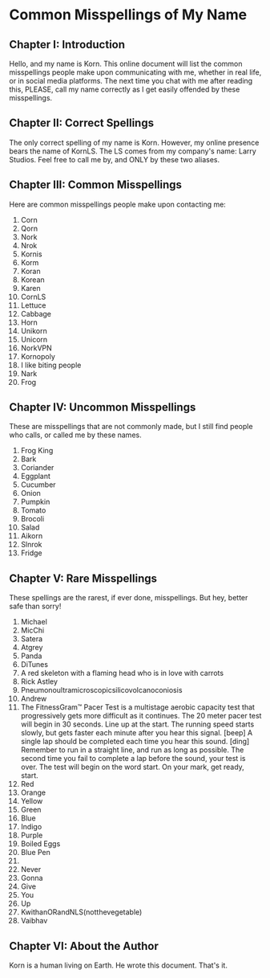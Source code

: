 # Common Misspellings of My Name

## Chapter I: Introduction
Hello, and my name is Korn. This online document will list the common misspellings people make upon communicating with me, whether in real life, or in social media platforms. The next time you chat with me after reading this, PLEASE, call my name correctly as I get easily offended by these misspellings.

## Chapter II: Correct Spellings
The only correct spelling of my name is Korn. However, my online presence bears the name of KornLS. The LS comes from my company's name: Larry Studios. Feel free to call me by, and ONLY by these two aliases.

## Chapter III: Common Misspellings
Here are common misspellings people make upon contacting me:

1. Corn
2. Qorn
3. Nork
4. Nrok
5. Kornis
6. Korm
7. Koran
8. Korean
9. Karen
10. CornLS
11. Lettuce
12. Cabbage
13. Horn
14. Unikorn
15. Unicorn
16. NorkVPN
17. Kornopoly
18. I like biting people
19. Nark
20. Frog

## Chapter IV: Uncommon Misspellings
These are misspellings that are not commonly made, but I still find people who calls, or called me by these names.

1. Frog King
2. Bark
3. Coriander
4. Eggplant
5. Cucumber
6. Onion
7. Pumpkin
8. Tomato
9. Brocoli
10. Salad
11. Aikorn
12. Slnrok
13. Fridge

## Chapter V: Rare Misspellings
These spellings are the rarest, if ever done, misspellings. But hey, better safe than sorry!

1. Michael
2. MicChi
3. Satera
4. Atgrey
5. Panda
6. DiTunes
7. A red skeleton with a flaming head who is in love with carrots
8. Rick Astley
9. Pneumonoultramicroscopicsilicovolcanoconiosis
10. Andrew
11. The FitnessGram™ Pacer Test is a multistage aerobic capacity test that progressively gets more difficult as it continues. The 20 meter pacer test will begin in 30 seconds. Line up at the start. The running speed starts slowly, but gets faster each minute after you hear this signal. [beep] A single lap should be completed each time you hear this sound. [ding] Remember to run in a straight line, and run as long as possible. The second time you fail to complete a lap before the sound, your test is over. The test will begin on the word start. On your mark, get ready, start.
12. Red
13. Orange
14. Yellow
15. Green
16. Blue
17. Indigo
18. Purple
19. Boiled Eggs
20. Blue Pen
21. ⠀
22. Never
23. Gonna
24. Give
25. You
26. Up
27. KwithanORandNLS(notthevegetable)
28. Vaibhav

## Chapter VI: About the Author
Korn is a human living on Earth. He wrote this document. That's it.
